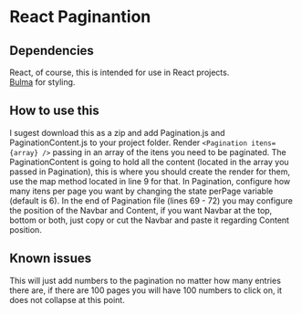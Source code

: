 # React Paginantion

## Dependencies
React, of course, this is intended for use in React projects.  
[Bulma](https://bulma.io/) for styling.

## How to use this
I sugest download this as a zip and add Pagination.js and PaginationContent.js to your project folder.
Render ``<Pagination itens={array} />`` passing in an array of the itens you need to be paginated.
The PaginationContent is going to hold all the content (located in the array you passed in Pagination), this is where you should create the render for them, use the map method located in line 9 for that.
In Pagination, configure how many itens per page you want by changing the state perPage variable (default is 6).
In the end of Pagination file (lines 69 - 72) you may configure the position of the Navbar and Content, if you want Navbar at the top, bottom or both, just copy or cut the Navbar and paste it regarding Content position.

## Known issues
This will just add numbers to the pagination no matter how many entries there are, if there are 100 pages you will have 100 numbers to click on, it does not collapse at this point.